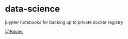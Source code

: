 # data-science
juypter notebooks for backing up to private docker registry

[![Binder](https://mybinder.org/badge_logo.svg)](https://mybinder.org/v2/gh/kenneyhe/data-science.git/HEAD)
